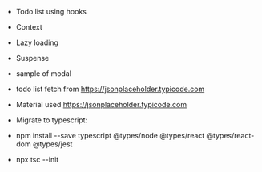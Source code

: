 - Todo list using hooks
- Context
- Lazy loading
- Suspense
- sample of modal
- todo list fetch from https://jsonplaceholder.typicode.com
- Material used https://jsonplaceholder.typicode.com

- Migrate to typescript:
- npm install --save typescript @types/node @types/react @types/react-dom @types/jest
- npx tsc --init
